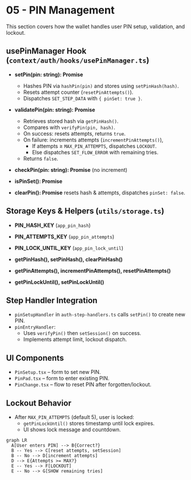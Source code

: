 # 05 - PIN Management

This section covers how the wallet handles user PIN setup, validation, and lockout.

## usePinManager Hook (`context/auth/hooks/usePinManager.ts`)

- **setPin(pin: string): Promise<boolean>**
  - Hashes PIN via `hashPin(pin)` and stores using `setPinHash(hash)`.
  - Resets attempt counter (`resetPinAttempts()`).
  - Dispatches `SET_STEP_DATA` with `{ pinSet: true }`.

- **validatePin(pin: string): Promise<boolean>**
  - Retrieves stored hash via `getPinHash()`.
  - Compares with `verifyPin(pin, hash)`.
  - On success: resets attempts, returns `true`.
  - On failure: increments attempts (`incrementPinAttempts()`),
    - If attempts ≥ `MAX_PIN_ATTEMPTS`, dispatches `LOCKOUT`.
    - Else dispatches `SET_FLOW_ERROR` with remaining tries.
  - Returns `false`.

- **checkPin(pin: string): Promise<boolean>** (no increment)
- **isPinSet(): Promise<boolean>**
- **clearPin(): Promise<boolean>** resets hash & attempts, dispatches `pinSet: false`.

## Storage Keys & Helpers (`utils/storage.ts`)

- **PIN_HASH_KEY** (`app_pin_hash`)
- **PIN_ATTEMPTS_KEY** (`app_pin_attempts`)
- **PIN_LOCK_UNTIL_KEY** (`app_pin_lock_until`)

- **getPinHash(), setPinHash(), clearPinHash()**
- **getPinAttempts(), incrementPinAttempts(), resetPinAttempts()**
- **getPinLockUntil(), setPinLockUntil()**

## Step Handler Integration

- `pinSetupHandler` in `auth-step-handlers.ts` calls `setPin()` to create new PIN.
- `pinEntryHandler`:
  - Uses `verifyPin()` then `setSession()` on success.
  - Implements attempt limit, lockout dispatch.

## UI Components

- `PinSetup.tsx` – form to set new PIN.
- `PinPad.tsx` – form to enter existing PIN.
- `PinChange.tsx` – flow to reset PIN after forgotten/lockout.

## Lockout Behavior

- After `MAX_PIN_ATTEMPTS` (default 5), user is locked:
  - `getPinLockUntil()` stores timestamp until lock expires.
  - UI shows lock message and countdown.

```mermaid
graph LR
  A[User enters PIN] --> B{Correct?}
  B -- Yes --> C[reset attempts, setSession]
  B -- No --> D[increment attempts]
  D --> E{Attempts >= MAX?}
  E -- Yes --> F[LOCKOUT]
  E -- No --> G[SHOW remaining tries]
```
